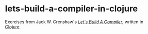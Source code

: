 # lets-build-a-compiler-in-clojure

Exercises from Jack W. Crenshaw's [*Let's Build A Compiler*](http://compilers.iecc.com/crenshaw/), written in [Clojure](https://github.com/clojure/clojure).
